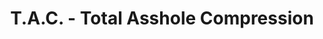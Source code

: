 ---
ee_id: '18'
site: '1'
type: '2'
long_id: 2004-010 T.A.C. - Total Asshole Compression
url: 2004-010-total-asshole-compression
title: T.A.C. - Total Asshole Compression
year: '2004'
medium: OSX software
commission:
dims:
pitch: "​Compression software that makes files bigger."
ps: "​Check the “official” website above to download the software, etc, etc. "
live_url: http://tac-compression.com/
related: |-
  [13] [2004-004-iron-maidens-number-of-the-beast-compressed-over-and-over] 2004-004 Iron Maidens “The Number of the Beast” compressed over and over as an mp3 666 times
  [43] [2007-007-on-c] 2007-007 On C
  [189] [2004-025-total-asshole-compression] 2004-025 Total Asshole Compression
youtube:
imgs: total-asshole-compression-screenshot-database-ih.jpg
subheading:
display_year: '2004'
download:
add_credit: In collaboration with the Radical Software Group
add_credits:
related_code:
layout: things-i-made
---
